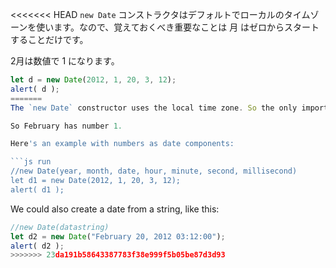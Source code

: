 <<<<<<< HEAD
`new Date` コンストラクタはデフォルトでローカルのタイムゾーンを使います。なので、覚えておくべき重要なことは 月 はゼロからスタートすることだけです。

2月は数値で 1 になります。

```js run
let d = new Date(2012, 1, 20, 3, 12);
alert( d );
=======
The `new Date` constructor uses the local time zone. So the only important thing to remember is that months start from zero.

So February has number 1.

Here's an example with numbers as date components:

```js run
//new Date(year, month, date, hour, minute, second, millisecond)
let d1 = new Date(2012, 1, 20, 3, 12);
alert( d1 );
```
We could also create a date from a string, like this:

```js run
//new Date(datastring)
let d2 = new Date("February 20, 2012 03:12:00");
alert( d2 );
>>>>>>> 23da191b58643387783f38e999f5b05be87d3d93
```
